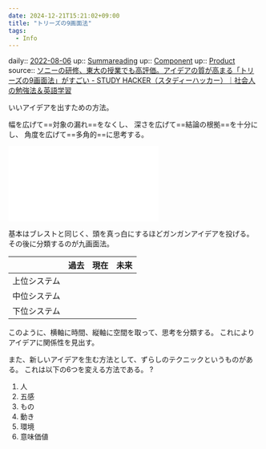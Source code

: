```yaml
---
date: 2024-12-21T15:21:02+09:00
title: "トリーズの9画面法"
tags:
  - Info
---
```


daily:: [2022-08-06](Daily_Note/2022-08-06.md)
up:: [Summareading](Bar/Summareading.md)
up:: [Component](../Bar/Novel/Chaos/Component.md)
up:: [Product](../Bar/Product.md)
source:: [ソニーの研修、東大の授業でも高評価。アイデアの質が高まる「トリーズの9画面法」がすごい - STUDY HACKER（スタディーハッカー）｜社会人の勉強法＆英語学習](https://studyhacker.net/triz-9-idea)

いいアイデアを出すための方法。

幅を広げて==対象の漏れ==をなくし、
深さを広げて==結論の根拠==を十分にし、
角度を広げて==多角的==に思考する。

![Drawing 2022-08-06 18.03.28.excalidraw](Excalidraw/Drawing%202022-08-06%2018.03.28.excalidraw.md)

基本はブレストと同じく、頭を真っ白にするほどガンガンアイデアを投げる。
その後に分類するのが九画面法。

|              | 過去 | 現在 | 未来 |
| ------------ | ---- | ---- | ---- |
| 上位システム |      |      |      |
| 中位システム |      |      |      |
| 下位システム |      |      |      |

このように、横軸に時間、縦軸に空間を取って、思考を分類する。
これによりアイデアに関係性を見出す。

また、新しいアイデアを生む方法として、ずらしのテクニックというものがある。
これは以下の6つを変える方法である。
?
1. 人
2. 五感
3. もの
4. 動き
5. 環境
6. 意味価値